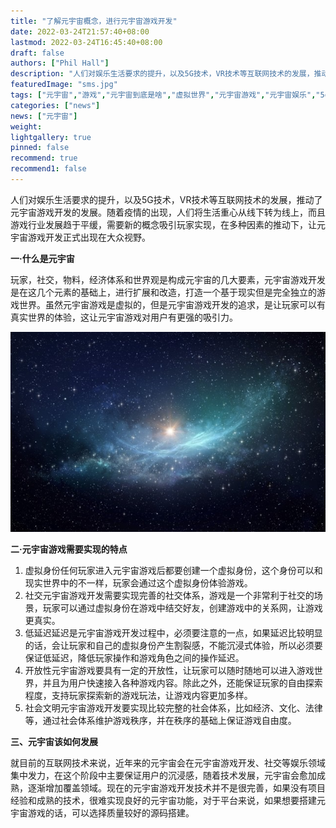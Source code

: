 ```yaml
---
title: "了解元宇宙概念，进行元宇宙游戏开发"
date: 2022-03-24T21:57:40+08:00
lastmod: 2022-03-24T16:45:40+08:00
draft: false
authors: ["Phil Hall"]
description: "人们对娱乐生活要求的提升，以及5G技术，VR技术等互联网技术的发展，推动了元宇宙游戏开发的发展。随着疫情的出现，人们将生活重心从线下转为线上，而且游戏行业发展趋于平缓，需要新的概念吸引玩家实现，在多种因素的推动下，让元宇宙游戏开发正式出现在大众视野。"
featuredImage: "sms.jpg"
tags: ["元宇宙","游戏","元宇宙到底是啥","虚拟世界","元宇宙游戏","元宇宙娱乐","5g"]
categories: ["news"]
news: ["元宇宙"]
weight: 
lightgallery: true
pinned: false
recommend: true
recommend1: false
---
```



人们对娱乐生活要求的提升，以及5G技术，VR技术等互联网技术的发展，推动了元宇宙游戏开发的发展。随着疫情的出现，人们将生活重心从线下转为线上，而且游戏行业发展趋于平缓，需要新的概念吸引玩家实现，在多种因素的推动下，让元宇宙游戏开发正式出现在大众视野。

**一·什么是元宇宙**

玩家，社交，物料，经济体系和世界观是构成元宇宙的几大要素，元宇宙游戏开发是在这几个元素的基础上，进行扩展和改造，打造一个基于现实但是完全独立的游戏世界。虽然元宇宙游戏是虚拟的，但是元宇宙游戏开发的追求，是让玩家可以有真实世界的体验，这让元宇宙游戏对用户有更强的吸引力。

![什么是元宇宙](sms.jpg)



**二·元宇宙游戏需要实现的特点**

1. 虚拟身份任何玩家进入元宇宙游戏后都要创建一个虚拟身份，这个身份可以和现实世界中的不一样，玩家会通过这个虚拟身份体验游戏。
2. 社交元宇宙游戏开发需要实现完善的社交体系，游戏是一个非常利于社交的场景，玩家可以通过虚拟身份在游戏中结交好友，创建游戏中的关系网，让游戏更真实。
3. 低延迟延迟是元宇宙游戏开发过程中，必须要注意的一点，如果延迟比较明显的话，会让玩家和自己的虚拟身份产生割裂感，不能沉浸式体验，所以必须要保证低延迟，降低玩家操作和游戏角色之间的操作延迟。
4. 开放性元宇宙游戏要具有一定的开放性，让玩家可以随时随地可以进入游戏世界，并且为用户快速接入各种游戏内容。除此之外，还能保证玩家的自由探索程度，支持玩家探索新的游戏玩法，让游戏内容更加多样。
5. 社会文明元宇宙游戏开发要实现比较完整的社会体系，比如经济、文化、法律等，通过社会体系维护游戏秩序，并在秩序的基础上保证游戏自由度。

**三、元宇宙该如何发展**

就目前的互联网技术来说，近年来的元宇宙会在元宇宙游戏开发、社交等娱乐领域集中发力，在这个阶段中主要保证用户的沉浸感，随着技术发展，元宇宙会愈加成熟，逐渐增加覆盖领域。现在的元宇宙游戏开发技术并不是很完善，如果没有项目经验和成熟的技术，很难实现良好的元宇宙功能，对于平台来说，如果想要搭建元宇宙游戏的话，可以选择质量较好的源码搭建。